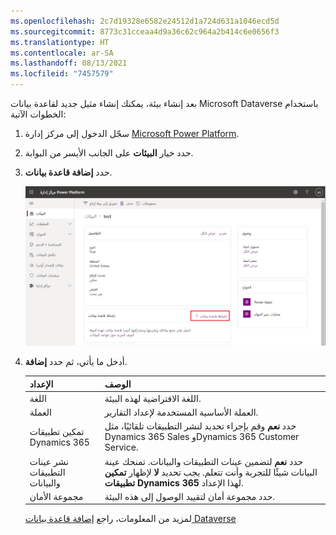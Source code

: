 ```yaml
---
ms.openlocfilehash: 2c7d19328e6582e24512d1a724d631a1046ecd5d
ms.sourcegitcommit: 8773c31cceaa4d9a36c62c964a2b414c6e0656f3
ms.translationtype: HT
ms.contentlocale: ar-SA
ms.lasthandoff: 08/13/2021
ms.locfileid: "7457579"
---
```

بعد إنشاء بيئة، يمكنك إنشاء مثيل جديد لقاعدة بيانات Microsoft Dataverse باستخدام الخطوات الآتية:

1.  سجّل الدخول إلى مركز إدارة [Microsoft Power Platform](https://admin.powerplatform.microsoft.com).

2.  حدد خيار **البيئات** على الجانب الأيسر من البوابة.

3.  حدد **إضافة قاعدة بيانات**.

    ![لقطة شاشة للخيار "البيئات" في "المدخل" مع الزر "إضافة قاعدة بيانات".](../media/module-2-3-1.png)

4. أدخل ما يأتي، ثم حدد **إضافة**.

   |الإعداد  |الوصف  |
   |---------|---------|
   |اللغة     | اللغة الافتراضية لهذه البيئة.    |
   |العملة     | العملة الأساسية المستخدمة لإعداد التقارير.‬         |
   |تمكين تطبيقات Dynamics 365 | حدد **نعم** وقم بإجراء تحديد لنشر التطبيقات تلقائيًا، مثل Dynamics 365 Sales وDynamics 365 Customer Service. |
   |نشر عينات التطبيقات والبيانات     | حدد **نعم** لتضمين عينات التطبيقات والبيانات. تمنحك عينة البيانات شيئًا للتجربة وأنت تتعلم. يجب تحديد **لا** لإظهار **تمكين تطبيقات Dynamics 365** لهذا الإعداد.        |
   |مجموعة الأمان | حدد مجموعة أمان لتقييد الوصول إلى هذه البيئة. |
   
   لمزيد من المعلومات، راجع [إضافة قاعدة بيانات Dataverse](/power-platform/admin/create-database)
